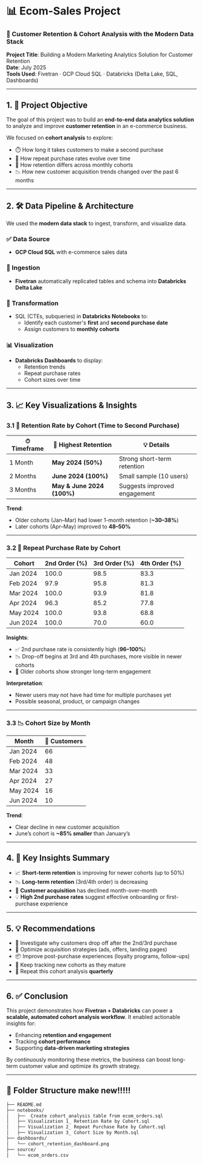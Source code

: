 # 📊 Ecom-Sales Project

### 🧩 Customer Retention & Cohort Analysis with the Modern Data Stack

**Project Title**: Building a Modern Marketing Analytics Solution for Customer Retention  
**Date**: July 2025  
**Tools Used**: Fivetran · GCP Cloud SQL · Databricks (Delta Lake, SQL, Dashboards)

---

## 1. 🎯 Project Objective

The goal of this project was to build an **end-to-end data analytics solution** to analyze and improve **customer retention** in an e-commerce business.

We focused on **cohort analysis** to explore:

- ⏱️ How long it takes customers to make a second purchase  
- 🔁 How repeat purchase rates evolve over time  
- 📅 How retention differs across monthly cohorts  
- 📉 How new customer acquisition trends changed over the past 6 months  

---

## 2. 🛠️ Data Pipeline & Architecture

We used the **modern data stack** to ingest, transform, and visualize data.

### ✅ Data Source
- **GCP Cloud SQL** with e-commerce sales data

### 🚀 Ingestion
- **Fivetran** automatically replicated tables and schema into **Databricks Delta Lake**

### 🔄 Transformation
- SQL (CTEs, subqueries) in **Databricks Notebooks** to:
  - Identify each customer's **first** and **second purchase date**
  - Assign customers to **monthly cohorts**

### 📊 Visualization
- **Databricks Dashboards** to display:
  - Retention trends
  - Repeat purchase rates
  - Cohort sizes over time

---

## 3. 📈 Key Visualizations & Insights

### 3.1 🔁 Retention Rate by Cohort (Time to Second Purchase)

| ⏱ Timeframe | 📌 Highest Retention | 💡 Details |
|-------------|----------------------|------------|
| 1 Month     | **May 2024 (50%)**   | Strong short-term retention |
| 2 Months    | **June 2024 (100%)** | Small sample (10 users) |
| 3 Months    | **May & June 2024 (100%)** | Suggests improved engagement |

**Trend**:
- Older cohorts (Jan–Mar) had lower 1-month retention (**~30–38%**)  
- Later cohorts (Apr–May) improved to **48–50%**

---

### 3.2 🔄 Repeat Purchase Rate by Cohort

| Cohort     | 2nd Order (%) | 3rd Order (%) | 4th Order (%) |
|------------|---------------|----------------|----------------|
| Jan 2024   | 100.0         | 98.5           | 83.3           |
| Feb 2024   | 97.9          | 95.8           | 81.3           |
| Mar 2024   | 100.0         | 93.9           | 81.8           |
| Apr 2024   | 96.3          | 85.2           | 77.8           |
| May 2024   | 100.0         | 93.8           | 68.8           |
| Jun 2024   | 100.0         | 70.0           | 60.0           |

**Insights**:
- ✅ 2nd purchase rate is consistently high (**96–100%**)
- 📉 Drop-off begins at 3rd and 4th purchases, more visible in newer cohorts
- 📆 Older cohorts show stronger long-term engagement

**Interpretation**:
- Newer users may not have had time for multiple purchases yet  
- Possible seasonal, product, or campaign changes

---

### 3.3 📉 Cohort Size by Month

| Month      | 🧍 Customers |
|------------|-------------|
| Jan 2024   | 66          |
| Feb 2024   | 48          |
| Mar 2024   | 33          |
| Apr 2024   | 27          |
| May 2024   | 16          |
| Jun 2024   | 10          |

**Trend**:
- Clear decline in new customer acquisition  
- June’s cohort is **~85% smaller** than January’s

---

## 4. 📌 Key Insights Summary

- 📈 **Short-term retention** is improving for newer cohorts (up to 50%)
- 📉 **Long-term retention** (3rd/4th order) is decreasing
- 🔽 **Customer acquisition** has declined month-over-month
- 💡 **High 2nd purchase rates** suggest effective onboarding or first-purchase experience

---

## 5. 💡 Recommendations

- 🧪 Investigate why customers drop off after the 2nd/3rd purchase
- 🎯 Optimize acquisition strategies (ads, offers, landing pages)
- 📦 Improve post-purchase experiences (loyalty programs, follow-ups)
- 📅 Keep tracking new cohorts as they mature
- 🔁 Repeat this cohort analysis **quarterly**

---

## 6. ✅ Conclusion

This project demonstrates how **Fivetran + Databricks** can power a **scalable, automated cohort analysis workflow**. It enabled actionable insights for:

- Enhancing **retention and engagement**
- Tracking **cohort performance**
- Supporting **data-driven marketing strategies**

By continuously monitoring these metrics, the business can boost long-term customer value and optimize its growth strategy.

---

## 📎 Folder Structure  make new!!!!!

```bash
├── README.md
├── notebooks/
│   ├──  Create cohort_analysis table from ecom_orders.sql
│   ├── Visualization 1_ Retention Rate by Cohort.sql
│   ├── Visualization 2_ Repeat Purchase Rate by Cohort.sql
│   ├── Visualization 3_ Cohort Size by Month.sql
├── dashboards/
│   └── cohort_retention_dashboard.png
├── source/
│   └── ecom_orders.csv
